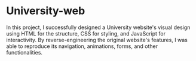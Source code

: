 # University-web
In this project, I successfully designed a University website's visual design using HTML for the structure, CSS for styling, and JavaScript for interactivity. By reverse-engineering the original website's features, I was able to reproduce its navigation, animations, forms, and other functionalities.
